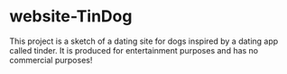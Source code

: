 # website-TinDog
This project is a sketch of a dating site for dogs inspired by a dating app called tinder. 
It is produced for entertainment purposes and has no commercial purposes!
